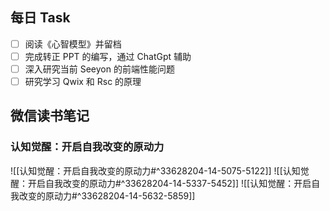 ## 每日 Task
- [ ] 阅读《心智模型》并留档
- [ ] 完成转正 PPT 的编写，通过 ChatGpt 辅助
- [ ] 深入研究当前 Seeyon 的前端性能问题
- [ ] 研究学习 Qwix 和 Rsc 的原理

## 微信读书笔记
<!-- start of weread -->

### 认知觉醒：开启自我改变的原动力
![[认知觉醒：开启自我改变的原动力#^33628204-14-5075-5122]]
![[认知觉醒：开启自我改变的原动力#^33628204-14-5337-5452]]
![[认知觉醒：开启自我改变的原动力#^33628204-14-5632-5859]]
<!-- end of weread -->